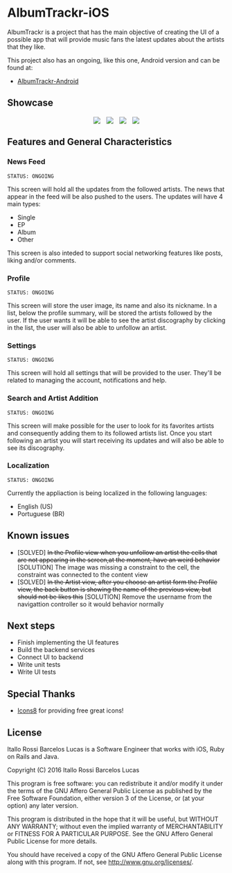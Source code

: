 # AlbumTrackr-iOS

AlbumTrackr is a project that has the main objective of creating the UI of a possible app that will provide music fans the latest updates about the artists that they like.

This project also has an ongoing, like this one, Android version and can be found at:

 - [AlbumTrackr-Android](https://github.com/leoassuncao/albumtracker)

## Showcase

<p align="center">
<img src="showcase/newsfeed.gif" align="center" hspace="5">
<img src="showcase/profile.gif" align="center" hspace="5">
<img src="showcase/artistdetail.gif" align="center" hspace="5">
<img src="showcase/artistdetail.gif" align="center" hspace="5">
</p>

## Features and General Characteristics

### News Feed

```
STATUS: ONGOING
```

This screen will hold all the updates from the followed artists. The news that appear in the feed will be also pushed to the users. The updates will have 4 main types:

 - Single
 - EP
 - Album
 - Other

This screen is also inteded to support social networking features like posts, liking and/or comments.

### Profile

```
STATUS: ONGOING
```

This screen will store the user image, its name and also its nickname. In a list, below the profile summary, will be stored the artists followed by the user. If the user wants it will be able to see the artist discography by clicking in the list, the user will also be able to unfollow an artist.

### Settings

```
STATUS: ONGOING
```

This screen will hold all settings that will be provided to the user. They'll be related to managing the account, notifications and help.

### Search and Artist Addition

```
STATUS: ONGOING
```

This screen will make possible for the user to look for its favorites artists and consequently adding them to its followed artists list. Once you start following an artist you will start receiving its updates and will also be able to see its discography.

### Localization

```
STATUS: ONGOING
```

Currently the appliaction is being localized in the following languages:

 - English (US)
 - Portuguese (BR)

## Known issues

 - [SOLVED] ~~In the Profile view when you unfollow an artist the cells that are not appearing in the screen,at the moment, have an weird behavior~~ [SOLUTION] The image was missing a constraint to the cell, the constraint was connected to the content view
 - [SOLVED] ~~In the Artist view, after you choose an artist form the Profile view, the back button is showing the name of the previous view, but should not be likes this~~ [SOLUTION] Remove the username from the navigattion controller so it would behavior normally

## Next steps

 - Finish implementing the UI features
 - Build the backend services
 - Connect UI to backend
 - Write unit tests
 - Write UI tests

## Special Thanks

 - [Icons8](https://icons8.com/) for providing free great icons!

## License

Itallo Rossi Barcelos Lucas is a Software Engineer that works with iOS, Ruby on Rails and Java.

Copyright (C) 2016 Itallo Rossi Barcelos Lucas

This program is free software: you can redistribute it and/or modify
it under the terms of the GNU Affero General Public License as published
by the Free Software Foundation, either version 3 of the License, or
(at your option) any later version.

This program is distributed in the hope that it will be useful,
but WITHOUT ANY WARRANTY; without even the implied warranty of
MERCHANTABILITY or FITNESS FOR A PARTICULAR PURPOSE.  See the
GNU Affero General Public License for more details.

You should have received a copy of the GNU Affero General Public License
along with this program.  If not, see <http://www.gnu.org/licenses/>.